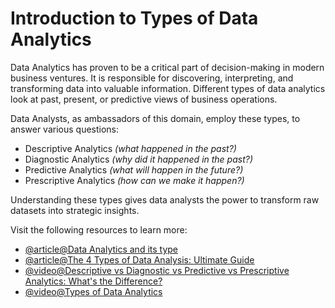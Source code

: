 # Introduction to Types of Data Analytics

Data Analytics has proven to be a critical part of decision-making in modern business ventures. It is responsible for discovering, interpreting, and transforming data into valuable information. Different types of data analytics look at past, present, or predictive views of business operations. 

Data Analysts, as ambassadors of this domain, employ these types, to answer various questions: 
- Descriptive Analytics *(what happened in the past?)*
- Diagnostic Analytics *(why did it happened in the past?)*
- Predictive Analytics *(what will happen in the future?)*
- Prescriptive Analytics *(how can we make it happen?)*

Understanding these types gives data analysts the power to transform raw datasets into strategic insights.

Visit the following resources to learn more:

- [@article@Data Analytics and its type](https://www.geeksforgeeks.org/data-analytics-and-its-type/)
- [@article@The 4 Types of Data Analysis: Ultimate Guide](https://careerfoundry.com/en/blog/data-analytics/different-types-of-data-analysis/)
- [@video@Descriptive vs Diagnostic vs Predictive vs Prescriptive Analytics: What's the Difference?](https://www.youtube.com/watch?v=QoEpC7jUb9k)
- [@video@Types of Data Analytics](https://www.youtube.com/watch?v=lsZnSgxMwBA)


